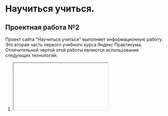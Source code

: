 # Научиться учиться.  

## **Проектная работа №2**    

Проект сайта "Научиться учиться" выполняет информационную работу.    
Это вторая часть первого учебного курса Яндекс Практикума. Отличительной чертой этой работы являются использование следующих технологий:  
1. <iframe>
2. Тег <video>
3. API YouTube
4. Анимации и трансформации.
5. Применение технологии Nested(БЭМ)  

Планы по доработке проектной работы отсутствуют.